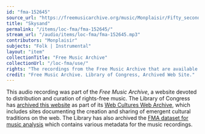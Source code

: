 ```yaml
---
id: "fma-152645"
source_url: "https://freemusicarchive.org/music/Monplaisir/Fifty_seconds_of_rain/Monplaisir_-_Fifty_seconds_of_rain_-_04_Skysand"
title: "Skysand"
permalink: "/items/loc-fma/fma-152645/"
stream_url: "/audio/items/loc-fma/fma-152645.mp3"
contributors: "Monplaisir"
subjects: "Folk | Instrumental"
layout: "item"
collectionTitle: "Free Music Archive"
collectionUrl: "/loc-fma/use/"
rights: "The recordings from the Free Music Archive that are available on Citizen DJ have a CC0 1.0 Universal License (Public Domain Dedication) which means you can copy, modify, distribute and perform the work, even for commercial purposes, all without asking permission."
credit: "Free Music Archive. Library of Congress, Archived Web Site."
---
```


This audio recording was part of the _Free Music Archive_, a website devoted to distribution and curation of rights-free music. The Library of Congress has [archived this website](https://www.loc.gov/item/lcwaN0026492/) as part of its [Web Cultures Web Archive](https://www.loc.gov/collections/web-cultures-web-archive/about-this-collection/), which includes sites documenting the creation and sharing of emergent cultural traditions on the web. The Library has also archived the [FMA dataset for music analysis](https://catalog.loc.gov/vwebv/search?searchCode=LCCN&searchArg=2018655052&searchType=1&permalink=y) which contains various metadata for the music recordings.